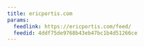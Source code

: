 ```yaml
---
title: ericportis.com
params:
  feedlink: https://ericportis.com/feed/
  feedid: 4ddf75de9768b43eb47bc1b4d51266ce
---
```

